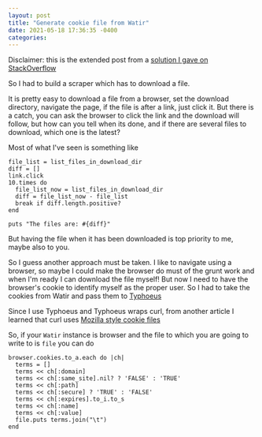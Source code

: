 ```yaml
---
layout: post
title: "Generate cookie file from Watir"
date: 2021-05-18 17:36:35 -0400
categories:
---
```


Disclaimer: this is the extended post from a [solution I gave on StackOverflow](https://stackoverflow.com/questions/67591606/how-can-i-generate-a-cookie-file-from-watir-cookies/67591607)

So I had to build a scraper which has to download a file.

It is pretty easy to download a file from a browser, set the download directory, navigate the page,  if the file is after a link, just click it.
But there is a catch, you can ask the browser to click the link and the download will follow, but how can you tell when its done, and if there are several files to download, which one is the latest?

Most of what I've seen is something like

    file_list = list_files_in_download_dir
    diff = []
    link.click
    10.times do
      file_list_now = list_files_in_download_dir
      diff = file_list_now - file_list
      break if diff.length.positive?
    end

    puts "The files are: #{diff}"

But having the file when it has been downloaded is top priority to me, maybe also to you.

So I guess another approach must be taken. I like to navigate using a browser, so maybe I could make the browser do must of the grunt work and when I'm ready I can download the file myself! But now I need to have the browser's cookie to identify myself as the proper user. So I had to take the cookies from Watir and pass them to [Typhoeus](https://github.com/typhoeus/typhoeus)

Since I use Typhoeus and Typhoeus wraps curl, from another article I learned that curl uses [Mozilla style cookie files](https://xiix.wordpress.com/2006/03/23/mozillafirefox-cookie-format/)

So, if your `Watir` instance is browser and the file to which you are going to write to is `file` you can do

    browser.cookies.to_a.each do |ch| 
      terms = []
      terms << ch[:domain]
      terms << ch[:same_site].nil? ? 'FALSE' : 'TRUE'
      terms << ch[:path]
      terms << ch[:secure] ? 'TRUE' : 'FALSE'
      terms << ch[:expires].to_i.to_s
      terms << ch[:name]
      terms << ch[:value]
      file.puts terms.join("\t")
    end
